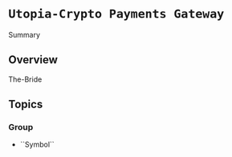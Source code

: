 # ``Utopia-Crypto Payments Gateway``

<!--@START_MENU_TOKEN@-->Summary<!--@END_MENU_TOKEN@-->

## Overview

The-Bride

## Topics

### <!--@START_MENU_TOKEN@-->Group<!--@END_MENU_TOKEN@-->

- <!--@START_MENU_TOKEN@-->``Symbol``<!--@END_MENU_TOKEN@-->
